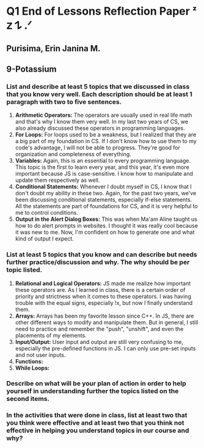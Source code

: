 # Q1 End of Lessons Reflection Paper ᶻ 𝗓 𐰁 .ᐟ
## Purisima, Erin Janina M.
## 9-Potassium

### List and describe at least 5 topics that we discussed in class that you know very well. Each description should be at least 1 paragraph with two to five sentences.
1. **Arithmetic Operators:** The operators are usually used in real life math and that's why I know them very well. In my last two years of CS, we also already discussed these operators in programming languages.
2. **For Loops:** For loops used to be a weakness, but I realized that they are a big part of my foundation in CS. If I don't know how to use them to my code's advantage, I will not be able to progress. They're good for organization and completeness of everything.
3. **Variables:** Again, this is an essential to every programming language. This topic is the first to learn every year, and this year, it's even more important because JS is case-sensitive. I know how to manipulate and update them respectively as well.
4. **Conditional Statements:** Whenever I doubt myself in CS, I know that I don't doubt my ability in these two. Again, for the past two years, we've been discussing conditional statements, especially if-else statements. All the statements are part of foundations for CS, and it is very helpful to me to control conditions.
5. **Output in the Alert Dialog Boxes:** This was when Ma'am Aline taught us how to do alert prompts in websites. I thought it was really cool because it was new to me. Now, I'm confident on how to generate one and what kind of output I expect.

### List at least 5 topics that you know and can describe but needs further practice/discussion and why.  The why should be per topic listed.  
1. **Relational and Logical Operators:** JS made me realize how important these operators are. As I learned in class, there is a certain order of priority and strictness when it comes to these operators. I was having trouble with the equal signs, especially !x, but now I finally understand them. 
2. **Arrays:** Arrays has been my favorite lesson since C++. In JS, there are other different ways to modify and manipulate them. But in general, I still need to practice and remember the "push", "unshift", and even the placements of my elements.
3. **Input/Output:** User input and output are still very confusing to me, especially the pre-defined functions in JS. I can only use pre-set inputs and not user inputs.
4. **Functions:** 
5. **While Loops:**


### Describe on what will be your plan of action in order to help yourself in understanding further the topics listed on the second items.

### In the activities that were done in class, list at least two that you think were effective and at least two that you think not effective in helping you understand topics in our course and why?